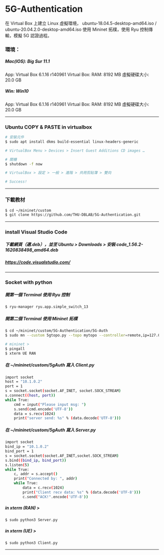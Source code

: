 # 5G-Authentication

在 Virtual Box 上建立 Linux 虛擬環境，
ubuntu-18.04.5-desktop-amd64.iso / ubuntu-20.04.2.0-desktop-amd64.iso
使用 Mininet 拓樸，使用 Ryu 控制傳輸，模擬 5G 認證過程。

### 環境：
##### Mac(IOS):  Big Sur 11.1
App:  Virtual Box 6.1.16 r140961
Virtual Box:
RAM:  8192 MB
虛擬硬碟大小:  20.0 GB

##### Win:  Win10
App:  Virtual Box 6.1.16 r140961
Virtual Box:
RAM:  8192 MB
虛擬硬碟大小:  20.0 GB

---

### Ubuntu COPY & PASTE in virtualbox

```bash
# 安裝元件
$ sudo apt install dkms build-essential linux-headers-generic

# VirtualBox Menu > Devices > Insert Guest Additions CD images …

# 關機
$ shutdown -f now

# VirtualBox > 設定 > 一般 > 進階 > 共用剪貼簿 > 雙向

# Success!
```
---

### 下載教材

```bash
$ cd ~/mininet/custom
$ git clone https://github.com/THU-DBLAB/5G-Authentication.git
```

---

### install Visual Studio Code

##### 下載網頁（選.deb），並至 Ubuntu > Downloads > 安裝 code_1.56.2-1620838498_amd64.deb
##### https://code.visualstudio.com/

---

### Socket with python

##### 開第一個 Terminal 使用 Ryu 控制

```bash
$ ryu-manager ryu.app.simple_switch_13
```

##### 開第二個 Terminal 使用 Mininet 拓樸

```bash
$ cd ~/mininet/custom/5G-Authentication/5G-Auth
$ sudo mn --custom 5gtopo.py --topo mytopo --controller=remote,ip=127.0.0.1,port=6633 --switch ovs,protocols=OpenFlow13

# mininet > 
$ pingall
$ xterm UE RAN
```

##### 在 ~/mininet/custom/5gAuth 寫入 Client.py

```bash
import socket
host = "10.1.0.2"
port = 1
s = socket.socket(socket.AF_INET, socket.SOCK_STREAM)
s.connect((host, port))
while True:
    cmd = input("Please input msg: ")
    s.send(cmd.encode('UTF-8'))
    data = s.recv(1024)
    print("server send: %s" % (data.decode('UTF-8')))
```

##### 在 ~/mininet/custom/5gAuth 寫入 Server.py

```bash
import socket
bind_ip = "10.1.0.2"
bind_port = 1
s = socket.socket(socket.AF_INET,socket.SOCK_STREAM)
s.bind((bind_ip, bind_port))
s.listen(5)
while True:
    c, addr = s.accept()
    print("Connected by: ", addr)
    while True:
        data = c.recv(1024)
        print("Client recv data: %s" % (data.decode('UTF-8')))
        c.send("ACK!".encode('UTF-8'))
```

##### in xterm (RAN) > 

```bash
$ sudo python3 Server.py
```

##### in xterm (UE) > 

```bash
$ sudo python3 Client.py
```

---

